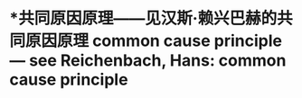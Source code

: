 # \*共同原因原理——见汉斯·赖兴巴赫的共同原因原理 common cause principle — see Reichenbach, Hans: common cause principle

